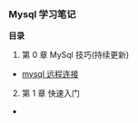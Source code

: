 ### Mysql 学习笔记

**目录**

1. 第 0 章 MySql 技巧(持续更新)
  + [mysql 远程连接](chapter00/1.md)
2. 第 1 章 快速入门
  + 
